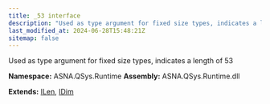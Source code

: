 ```yaml
---
title: _53 interface
description: "Used as type argument for fixed size types, indicates a length of 53  "
last_modified_at: 2024-06-28T15:48:21Z
sitemap: false
---
```


Used as type argument for fixed size types, indicates a length of 53 

**Namespace:** ASNA.QSys.Runtime
**Assembly:** ASNA.QSys.Runtime.dll

**Extends:** [ILen](/reference/runtime/qsys-runtime/i-len.html), [IDim](/reference/runtime/qsys-runtime/i-dim.html)
<br>
<br>
